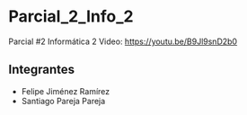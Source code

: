 # Parcial_2_Info_2
Parcial #2 Informática 2
Video: https://youtu.be/B9Jl9snD2b0

## Integrantes
* Felipe Jiménez Ramírez
* Santiago Pareja Pareja
